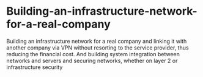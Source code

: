 # Building-an-infrastructure-network-for-a-real-company
Building an infrastructure network for a real company and linking it with another company via VPN without resorting to the service provider, thus reducing the financial cost. And building system integration between networks and servers and securing networks, whether on layer 2 or infrastructure security
